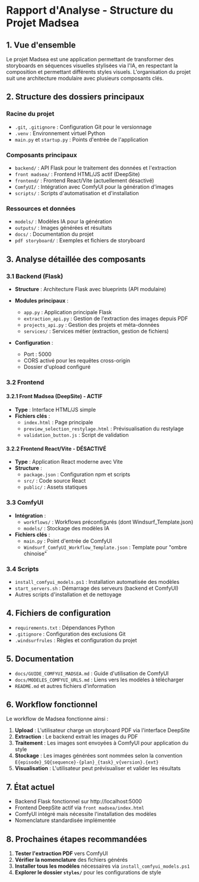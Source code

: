 # Rapport d'Analyse - Structure du Projet Madsea

## 1. Vue d'ensemble

Le projet Madsea est une application permettant de transformer des storyboards en séquences visuelles stylisées via l'IA, en respectant la composition et permettant différents styles visuels. L'organisation du projet suit une architecture modulaire avec plusieurs composants clés.

## 2. Structure des dossiers principaux

### Racine du projet
- `.git`, `.gitignore` : Configuration Git pour le versionnage
- `.venv` : Environnement virtuel Python
- `main.py` et `startup.py` : Points d'entrée de l'application

### Composants principaux
- `backend/` : API Flask pour le traitement des données et l'extraction
- `front madsea/` : Frontend HTML/JS actif (DeepSite)
- `frontend/` : Frontend React/Vite (actuellement désactivé)
- `ComfyUI/` : Intégration avec ComfyUI pour la génération d'images
- `scripts/` : Scripts d'automatisation et d'installation

### Ressources et données
- `models/` : Modèles IA pour la génération
- `outputs/` : Images générées et résultats
- `docs/` : Documentation du projet
- `pdf storyboard/` : Exemples et fichiers de storyboard

## 3. Analyse détaillée des composants

### 3.1 Backend (Flask)
- **Structure** : Architecture Flask avec blueprints (API modulaire)
- **Modules principaux** :
  - `app.py` : Application principale Flask
  - `extraction_api.py` : Gestion de l'extraction des images depuis PDF
  - `projects_api.py` : Gestion des projets et méta-données
  - `services/` : Services métier (extraction, gestion de fichiers)

- **Configuration** :
  - Port : 5000
  - CORS activé pour les requêtes cross-origin
  - Dossier d'upload configuré

### 3.2 Frontend
#### 3.2.1 Front Madsea (DeepSite) - ACTIF
- **Type** : Interface HTML/JS simple
- **Fichiers clés** :
  - `index.html` : Page principale
  - `preview_selection_restylage.html` : Prévisualisation du restylage
  - `validation_button.js` : Script de validation

#### 3.2.2 Frontend React/Vite - DÉSACTIVÉ
- **Type** : Application React moderne avec Vite
- **Structure** :
  - `package.json` : Configuration npm et scripts
  - `src/` : Code source React
  - `public/` : Assets statiques

### 3.3 ComfyUI
- **Intégration** :
  - `workflows/` : Workflows préconfigurés (dont Windsurf_Template.json)
  - `models/` : Stockage des modèles IA
- **Fichiers clés** :
  - `main.py` : Point d'entrée de ComfyUI
  - `Windsurf_ComfyUI_Workflow_Template.json` : Template pour "ombre chinoise"

### 3.4 Scripts
- `install_comfyui_models.ps1` : Installation automatisée des modèles
- `start_servers.sh` : Démarrage des serveurs (backend et ComfyUI)
- Autres scripts d'installation et de nettoyage

## 4. Fichiers de configuration
- `requirements.txt` : Dépendances Python
- `.gitignore` : Configuration des exclusions Git
- `.windsurfrules` : Règles et configuration du projet

## 5. Documentation
- `docs/GUIDE_COMFYUI_MADSEA.md` : Guide d'utilisation de ComfyUI
- `docs/MODELES_COMFYUI_URLS.md` : Liens vers les modèles à télécharger
- `README.md` et autres fichiers d'information

## 6. Workflow fonctionnel

Le workflow de Madsea fonctionne ainsi :
1. **Upload** : L'utilisateur charge un storyboard PDF via l'interface DeepSite
2. **Extraction** : Le backend extrait les images du PDF
3. **Traitement** : Les images sont envoyées à ComfyUI pour application du style
4. **Stockage** : Les images générées sont nommées selon la convention `E{episode}_SQ{sequence}-{plan}_{task}_v{version}.{ext}`
5. **Visualisation** : L'utilisateur peut prévisualiser et valider les résultats

## 7. État actuel

- Backend Flask fonctionnel sur http://localhost:5000
- Frontend DeepSite actif via `front madsea/index.html`
- ComfyUI intégré mais nécessite l'installation des modèles
- Nomenclature standardisée implémentée

## 8. Prochaines étapes recommandées

1. **Tester l'extraction PDF** vers ComfyUI
2. **Vérifier la nomenclature** des fichiers générés
3. **Installer tous les modèles** nécessaires via `install_comfyui_models.ps1`
4. **Explorer le dossier `styles/`** pour les configurations de style

